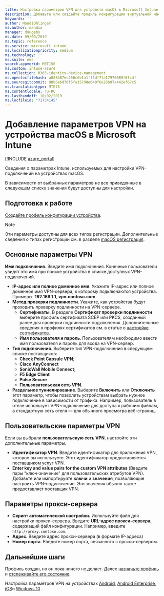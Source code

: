 ```yaml
---
title: Настройка параметров VPN для устройств macOS в Microsoft Intune в Azure | Документация Майкрософт
description: Добавьте или создайте профиль конфигурации виртуальной частной сети (VPN), включая сведения о подключении, разделите туннелирование, настраиваемые параметры VPN с идентификатором, парой "ключ — значение", параметрами прокси-сервера с помощью скрипта конфигурации, IP-адреса или полного доменного имени и порта TCP в Microsoft Intune на устройствах под macOS.
keywords: ''
author: MandiOhlinger
ms.author: mandia
manager: dougeby
ms.date: 09/09/2019
ms.topic: reference
ms.service: microsoft-intune
ms.localizationpriority: medium
ms.technology: ''
ms.suite: ems
search.appverid: MET150
ms.custom: intune-azure
ms.collection: M365-identity-device-management
ms.openlocfilehash: a088407ec456c6b1a1ff3df7fa17976089f6fc4f
ms.sourcegitcommit: 88b6e6d70f5fa15708e640f6e20b97a442ef07c5
ms.translationtype: MTE75
ms.contentlocale: ru-RU
ms.lasthandoff: 10/02/2019
ms.locfileid: "71734145"
---
```

# <a name="add-vpn-settings-on-macos-devices-in-microsoft-intune"></a>Добавление параметров VPN на устройства macOS в Microsoft Intune

[!INCLUDE [azure_portal](../includes/azure_portal.md)]

Сведения о параметрах Intune, используемых для настройки VPN-подключений на устройствах macOS.

В зависимости от выбранных параметров не все приведенные в следующем списке значения будут доступны для настройки.

## <a name="before-you-begin"></a>Подготовка к работе

[Создайте профиль конфигурации устройства](vpn-settings-configure.md).

> [!NOTE]
> Эти параметры доступны для всех типов регистрации. Дополнительные сведения о типах регистрации см. в разделе [macOS регистрация](../enrollment/macos-enroll.md).

## <a name="base-vpn-settings"></a>Основные параметры VPN

**Имя подключения**. Введите имя подключения. Конечные пользователи увидят это имя при поиске устройства в списке доступных VPN-подключений.
- **IP-адрес или полное доменное имя**. Укажите IP-адрес или полное доменное имя VPN-сервера, к которому подключаются устройства. Примеры: **192.168.1.1**, **vpn.contoso.com**.
- **Метод проверки подлинности**. Укажите, как устройства будут проходить проверку подлинности на VPN-сервере.
  - **Сертификаты**. В разделе **Сертификат проверки подлинности** выберите профиль сертификата SCEP или PKCS, созданный ранее для проверки подлинности подключения. Дополнительные сведения о профилях сертификатов см. в статье о [настройке сертификатов](../protect/certificates-configure.md).
  - **Имя пользователя и пароль**. Пользователям необходимо ввести имя пользователя и пароль для входа на VPN-сервер.
- **Тип подключения**. Выберите тип VPN-подключения в следующем списке поставщиков:
  - **Check Point Capsule VPN**;
  - **Cisco AnyConnect**
  - **SonicWall Mobile Connect**;
  - **F5 Edge Client**
  - **Pulse Secure**
  - **Пользовательская сеть VPN**.
- **Раздельное туннелирование**. Выберите **Включить** или **Отключить** этот параметр, чтобы позволить устройствам выбрать нужное подключение в зависимости от трафика. Например, пользователь в отеле использует VPN-подключение для доступа к рабочим файлам, а стандартную сеть отеля — для обычного просмотра веб-страниц.

<!--- **Per-app VPN** - Select this option if you want to associate this VPN connection with an iOS or macOS app so that the connection will be opened when the app is run. You can associate the VPN profile with an app when you assign the software. For more information, see [How to assign and monitor apps](../apps/apps-deploy.md). --->

## <a name="custom-vpn-settings"></a>Пользовательские параметры VPN

Если вы выбрали **пользовательскую сеть VPN**, настройте эти дополнительные параметры.

- **Идентификатор VPN**. Введите идентификатор для приложения VPN, которое вы используете. Этот идентификатор предоставляется поставщиком услуг VPN.
- **Enter key and value pairs for the custom VPN attributes** (Введите пары "ключ-значение" для пользовательских атрибутов VPN). Добавьте или импортируйте **ключи** и **значения**, позволяющие настроить VPN-подключение. Эти значения обычно также предоставляет поставщик VPN.

## <a name="proxy-settings"></a>Параметры прокси-сервера

- **Скрипт автоматической настройки.** Используйте файл для настройки прокси-сервера. Введите **URL-адрес прокси-сервера**, содержащий файл конфигурации. Например, введите `http://proxy.contoso.com`.
- **Адрес**. Введите адрес прокси-сервера (в формате IP-адреса)
- **Номер порта**. Введите номер порта, связанного с прокси-сервером.

## <a name="next-steps"></a>Дальнейшие шаги

Профиль создан, но он пока ничего не делает. Далее [назначьте профиль](device-profile-assign.md) и [отслеживайте его состояние](device-profile-monitor.md).

Настройка параметров VPN на устройствах [Android](vpn-settings-android.md), [Android Enterprise](vpn-settings-android-enterprise.md), [iOS](vpn-settings-ios.md)и [Windows 10](vpn-settings-windows-10.md) .
